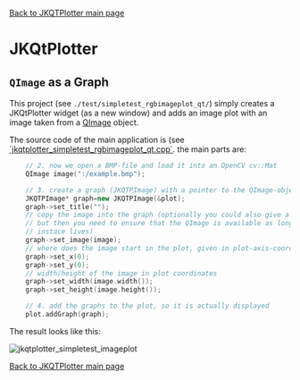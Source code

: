 [Back to JKQTPlotter main page](https://github.com/jkriege2/JKQtPlotter/)

# JKQtPlotter

## `QImage` as a Graph
This project (see `./test/simpletest_rgbimageplot_qt/`) simply creates a JKQtPlotter widget (as a new window) and adds an image plot with an image taken from a [QImage](http://doc.qt.io/qt-5/qimage.html) object. 

The source code of the main application is (see [`jkqtplotter_simpletest_rgbimageplot_qt.cpp´](https://github.com/jkriege2/JKQtPlotter/blob/master/test/simpletest_rgbimageplot_qt/jkqtplotter_simpletest_rgbimageplot_qt.cpp). the main parts are:
```c++
    // 2. now we open a BMP-file and load it into an OpenCV cv::Mat
    QImage image(":/example.bmp");

    // 3. create a graph (JKQTPImage) with a pointer to the QImage-object, generated above
    JKQTPImage* graph=new JKQTPImage(&plot);
    graph->set_title("");
    // copy the image into the graph (optionally you could also give a pointer to a QImage,
    // but then you need to ensure that the QImage is available as long as the JKQTPImage
    // instace lives)
    graph->set_image(image);
    // where does the image start in the plot, given in plot-axis-coordinates (bottom-left corner)
    graph->set_x(0);
    graph->set_y(0);
    // width/height of the image in plot coordinates
    graph->set_width(image.width());
    graph->set_height(image.height());

    // 4. add the graphs to the plot, so it is actually displayed
    plot.addGraph(graph);
```
The result looks like this:

![jkqtplotter_simpletest_imageplot](https://raw.githubusercontent.com/jkriege2/JKQtPlotter/master/screenshots/jkqtplotter_simpletest_rgbimageplot_qt.png)


[Back to JKQTPlotter main page](https://github.com/jkriege2/JKQtPlotter/)
